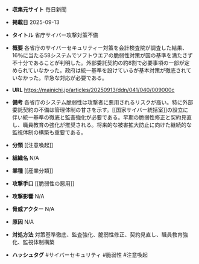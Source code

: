- **収集元サイト**
毎日新聞

- **掲載日**
2025-09-13

- **タイトル**
省庁サイバー攻撃対策不備

- **概要**
各省庁のサイバーセキュリティー対策を会計検査院が調査した結果、16％に当たる58システムでソフトウエアの脆弱性対策が国の基準を満たさず不十分であることが判明した。外部委託契約の約8割で必要事項の一部が定められていなかった。政府は統一基準を設けているが基本対策が徹底されていなかった。早急な対応が必要である。

- **URL**
https://mainichi.jp/articles/20250913/ddn/041/040/009000c

- **備考**
各省庁のシステム脆弱性は攻撃者に悪用されるリスクが高い。特に外部委託契約の不備は管理体制の甘さを示す。[[国家サイバー統括室]]の設立に伴い統一基準の徹底と監査強化が必要である。早期の脆弱性修正と契約見直し、職員教育の強化が推奨される。将来的な被害拡大防止に向けた継続的な監視体制の構築も重要である。

- **分類**
[[注意喚起]]

- **組織名**
N/A

- **業種**
[[産業分類]]

- **攻撃手口**
[[脆弱性の悪用]]

- **攻撃影響**
N/A

- **脅威アクター**
N/A

- **原因**
N/A

- **対処方法**
対策基準徹底、監査強化、脆弱性修正、契約見直し、職員教育強化、監視体制構築

- **ハッシュタグ**
#サイバーセキュリティ #脆弱性 #注意喚起
